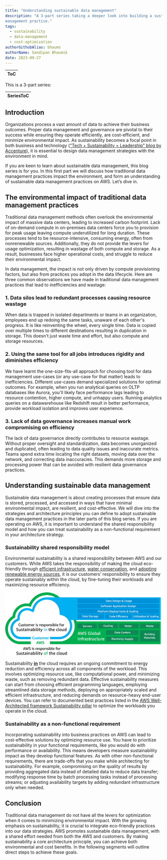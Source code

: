```yaml
---
title: "Understanding sustainable data management"
description: "A 3-part series taking a deeper look into building a sustainable data
management practice."
tags:
  - sustainability
  - data-management
  - cost-optimization
authorGithubAlias: bhaums
authorName: Sandipan Bhaumik
date: 2023-09-27
---
```

|ToC|
|---|

This is a 3-part series:

| SeriesToC |
|-----------|

## Introduction

Organizations process a vast amount of data to achieve their business outcomes. Proper data
management and governance are pivotal to their success while ensuring they operate
efficiently, are cost-efficient, and minimize environmental impact. As sustainability becomes
a focal point in both business and technology (["Tech + Sustainability = Leadership" blog by
Accenture](https://www.accenture.com/us-en/blogs/technology-innovation/tech-sustainability-leadership)), it is essential to design data management strategies with the environment in mind.

If you are keen to learn about sustainable data management, this blog series is for you. In this
first part we will discuss how traditional data management practices impact the environment,
and form an understanding of sustainable data management practices on AWS. Let’s dive in.

## The environmental impact of traditional data management practices

Traditional data management methods often overlook the environmental impact of massive
data centers, leading to increased carbon footprint. Lack of on-demand compute in on-premises
data centers force you to provision for peak usage leaving compute underutilized for long
duration. These processes tend to be resource-intensive, consuming energy, often from nonrenewable
sources. Additionally, they do not provide the levers for usage optimization,
resulting in wastage of both compute and storage. As a result, businesses face higher
operational costs, and struggle to reduce their environmental impact.

In data management, the impact is not only driven by compute provisioning factors, but also
from practices you adopt in the data lifecycle. Here are three common observations we have
made in traditional data management practices that lead to inefficiencies and wastage:

### 1. Data silos lead to redundant processes causing resource wastage

When data is trapped in isolated departments or teams in an organization, employees end up
redoing the same tasks, unaware of each other's progress. It is like reinventing the wheel, every
single time. Data is copied over multiple times to different destinations resulting in duplication
in storage. This doesn't just waste time and effort, but also compute and storage resources.

### 2. Using the same tool for all jobs introduces rigidity and diminishes efficiency

We have learnt the one-size-fits-all approach for choosing tool for data management use-cases
(or any use-case for that matter) leads to inefficiencies. Different use-cases demand specialized
solutions for optimal outcomes. For example, when you run analytical queries on OLTP databases like Aurora, you'll likely face performance lags leading to resource contention, higher compute, and unhappy users. Running analytics queries on a datawarehouse like
Redshift result in better performance, provide workload isolation and improves user
experience.

### 3. Lack of data governance increases manual work compromising on efficiency

The lack of data governance directly contributes to resource wastage. Without proper oversight
and standardization, data becomes unorganized and duplicated, often leading to data quality
issues and inaccurate metrics. Teams spend extra time locating the right datasets, moving data
over the network, and correcting data inaccuracies. This demands more storage and processing
power that can be avoided with resilient data governance practices.

## Understanding sustainable data management

Sustainable data management is about creating processes that ensure data is stored, processed,
and accessed in ways that have minimal environmental impact, are resilient, and cost-effective.
We will dive into the strategies and architecture principles you can define to adopt sustainable
data management practices in the later parts of this blog series. If you are operating on AWS,
it is important to understand the shared responsibility model and how you can treat
sustainability as a non-functional requirement in your architecture strategy.

### Sustainability shared responsibility model

Environmental sustainability is a shared responsibility between AWS and our customers. While
AWS takes the responsibility of making the cloud eco-friendly through [efficient infrastructure](https://www.aboutamazon.eu/news/sustainability/reducing-carbon-by-moving-to-aws),
[water conservation](https://aws.amazon.com/local/hongkong/news/water-positive-commitment/), and [adopting renewable energy sources](https://www.aboutamazon.com/news/sustainability/amazon-sets-a-new-record-for-the-most-renewable-energy-purchased-in-a-single-year), it is our customers’ responsibility
to ensure they operate sustainably within the cloud, by fine-tuning their workloads and
maximizing resource efficiency.

![sustainability is a shared responsibility between AWS and our customers](images/sustainability-shared-responsibility-model.png)

Sustainability <u>**in**</u> the cloud requires an ongoing commitment to energy reduction and efficiency
across all components of the workload. This involves optimizing resource use, like
computational power, and minimizing waste, such as removing redundant data. Effective
sustainability measures can start from choosing efficient programming languages, employing
streamlined data storage methods, deploying on appropriately scaled and efficient infrastructure, and reducing demands on resource-heavy end-user devices. You can refer to
documented best practices listed in the [AWS Well-Architected framework Sustainability pillar](https://docs.aws.amazon.com/wellarchitected/latest/sustainability-pillar/sustainability-pillar.html)
to optimize the workloads you operate in the cloud.

### Sustainability as a non-functional requirement

Incorporating sustainability into business practices on AWS can lead to cost-effective solutions
by optimizing resource use. You have to prioritize sustainability in your functional
requirements, like you would do with performance or availability. This means developers
measure sustainability impact as they develop functional features. As with other non-functional
requirements, there are trade-offs that you make while architecting for sustainability. For
example, compromising on the quality of results by providing aggregated data instead of
detailed data to reduce data transfer; modifying response time by batch processing tasks instead
of processing streams; or adjusting availability targets by adding redundant infrastructure only
when needed.

## Conclusion

Traditional data management do not have all the levers for optimization when it comes to
minimizing environmental impact. With the growing emphasis on sustainability, it is crucial to
integrate eco-friendly practices into our data strategies. AWS promotes sustainable data
management, with a shared effort needed from both the AWS and customers. By making
sustainability a core architecture principle, you can achieve both environmental and cost
benefits. In the following segments will outline direct steps to achieve these goals.
